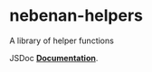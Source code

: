 nebenan-helpers 
====================

A library of helper functions

JSDoc **[Documentation](https://goodhood-eu.github.io/nebenan-helpers/index.html)**.
